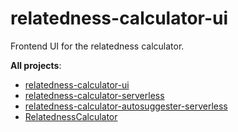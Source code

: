 # relatedness-calculator-ui

Frontend UI for the relatedness calculator.

**All projects**:

- [relatedness-calculator-ui](https://github.com/nolanlawson/relatedness-calculator-ui)
- [relatedness-calculator-serverless](https://github.com/nolanlawson/relatedness-calculator-serverless)
- [relatedness-calculator-autosuggester-serverless](https://github.com/nolanlawson/relatedness-calculator-autosuggester-serverless)
- [RelatednessCalculator](https://github.com/nolanlawson/RelatednessCalculator)
